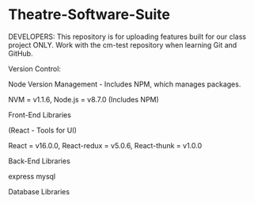 # Theatre-Software-Suite
DEVELOPERS: This repository is for uploading features built for our class project ONLY.  Work with the cm-test repository when learning Git and GitHub.

Version Control:

Node Version Management - Includes NPM, which manages packages.
 
NVM = v1.1.6, Node.js = v8.7.0 (Includes NPM)

Front-End Libraries
  
(React - Tools for UI)    
  
React = v16.0.0, React-redux = v5.0.6, React-thunk = v1.0.0

Back-End Libraries

  express
  mysql

Database Libraries
